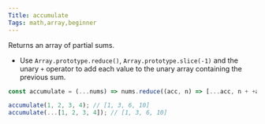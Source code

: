 ```yaml
---
Title: accumulate
Tags: math,array,beginner
---
```


Returns an array of partial sums.

- Use `Array.prototype.reduce()`, `Array.prototype.slice(-1)` and the unary `+` operator to add each value to the unary array containing the previous sum.

```js
const accumulate = (...nums) => nums.reduce((acc, n) => [...acc, n + +acc.slice(-1)],[]);
```

```js
accumulate(1, 2, 3, 4); // [1, 3, 6, 10]
accumulate(...[1, 2, 3, 4]); // [1, 3, 6, 10]
```
